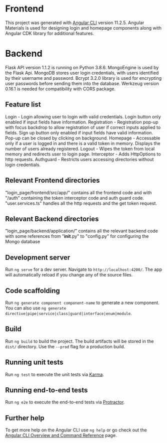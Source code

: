 # Frontend

This project was generated with [Angular CLI](https://github.com/angular/angular-cli) version 11.2.5. Angular Materials is used for designing login and homepage components along with Angular CDK library for additional features.

# Backend

Flask API version 1.1.2 is running on Python 3.8.6. MongoEngine is used by the Flask Api. MongoDB stores user login credentials, with users identified by their username and password. Bcrypt 3.2.0 library is used for encrypting user passwords before sending them into the database.  Werkzeug version 0.16.1 is needed for compatibility with CORS package.

## Feature list

Login - Login allowing user to login with valid credentials. Login button only enabled if input fields have information.
Registration - Registration pop-up with focus backdrop to allow registration of user if correct inputs applied to fields. Sign up button only enabled if input fields have valid                information. Pop-up can be closed by clicking on background.
Homepage - Accessable only if a user is logged in and there is a valid token in memory. Displays the number of users already registered.
Logout - Wipes the token from local memory and redirects user to login page.
Interceptor - Adds HttpOptions to http requests. 
Authguard - Restricts users accessing directories without login credentials.

## Relevant Frontend directories
"login_page/frontend/src/app/" contains all the frontend code and with "/auth" containing the token interceptor code and auth guard code.
"user.services.ts" handles all the http requests and the get token request.

## Relevant Backend directories
"login_page/backend/application/" contains all the relevant backend code with some references from "__init__.py" to "config.py" for configuring the Mongo database

## Development server

Run `ng serve` for a dev server. Navigate to `http://localhost:4200/`. The app will automatically reload if you change any of the source files.

## Code scaffolding

Run `ng generate component component-name` to generate a new component. You can also use `ng generate directive|pipe|service|class|guard|interface|enum|module`.

## Build

Run `ng build` to build the project. The build artifacts will be stored in the `dist/` directory. Use the `--prod` flag for a production build.

## Running unit tests

Run `ng test` to execute the unit tests via [Karma](https://karma-runner.github.io).

## Running end-to-end tests

Run `ng e2e` to execute the end-to-end tests via [Protractor](http://www.protractortest.org/).

## Further help

To get more help on the Angular CLI use `ng help` or go check out the [Angular CLI Overview and Command Reference](https://angular.io/cli) page.
